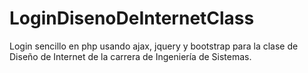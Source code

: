# LoginDisenoDeInternetClass
Login sencillo en php usando ajax, jquery y bootstrap para la clase de Diseño de Internet de la carrera de Ingeniería de Sistemas.
